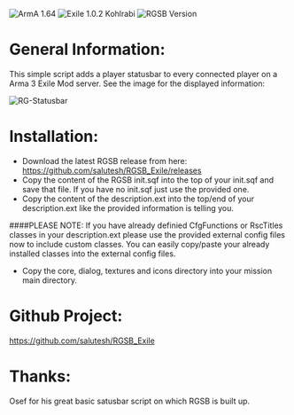 ![ArmA 1.64](https://img.shields.io/badge/Arma-1.64-blue.svg) ![Exile 1.0.2 Kohlrabi](https://img.shields.io/badge/Exile-1.0.2%20Kohlrabi-C72651.svg) ![RGSB Version](https://img.shields.io/badge/IMS%20Version-2016--11--15-00a9e1.svg)

# General Information:

This simple script adds a player statusbar to every connected player on a Arma 3 Exile Mod server.
See the image for the displayed information:

![RG-Statusbar](http://www.reality-gaming.eu/exile/images/rgsb.jpg)

# Installation:

- Download the latest RGSB release from here: https://github.com/salutesh/RGSB_Exile/releases
- Copy the content of the RGSB init.sqf into the top of your init.sqf and save that file.
If you have no init.sqf just use the provided one.
- Copy the content of the description.ext into the top/end of your description.ext like the provided information is telling you.

####PLEASE NOTE:
If you have already definied CfgFunctions or RscTitles classes in your description.ext please use the provided external config files now to include custom classes.
You can easily copy/paste your already installed classes into the external config files.

- Copy the core, dialog, textures and icons directory into your mission main directory.

# Github Project:

https://github.com/salutesh/RGSB_Exile

# Thanks:

Osef for his great basic satusbar script on which RGSB is built up.


